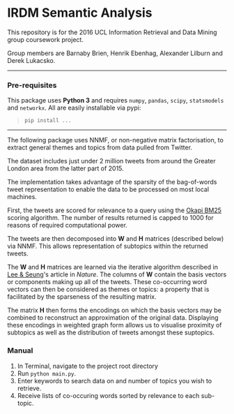 # IRDM Semantic Analysis

This repository is for the 2016 UCL Information Retrieval and Data Mining group coursework project.

Group members are Barnaby Brien, Henrik Ebenhag, Alexander Lilburn and Derek Lukacsko.

---

### Pre-requisites
This package uses **Python 3** and requires `numpy`, `pandas`, `scipy`, `statsmodels` and `networkx`. All are easily installable via pypi:  
>`pip install ...`

---

The following package uses NNMF, or non-negative matrix factorisation, 
to extract general themes and topics from data pulled from Twitter.

The dataset includes just under 2 million tweets from around the Greater London area
from the latter part of 2015.

The implementation takes advantage of the sparsity of the bag-of-words tweet representation
to enable the data to be processed on most local machines.

First, the tweets are scored for relevance to a query using the [Okapi BM25](https://en.wikipedia.org/wiki/Okapi_BM25) 
scoring algorithm. The number of results returned is capped to 1000 for reasons of required computational power.

The tweets are then decomposed into **W** and **H** matrices (described below) via NNMF. This allows representation of
subtopics within the returned tweets.

The **W** and **H** matrices are learned via the iterative algorithm described in 
[Lee & Seung](http://www.columbia.edu/~jwp2128/Teaching/W4721/papers/nmf_nature.pdf)'s
article in _Nature_. The columns of **W** contain the basis vectors or components making up all of the tweets.
These co-occurring word vectors can then be considered as themes or topics: a property that is facilitated
by the sparseness of the resulting matrix.

The matrix **H** then forms the encodings on which the basis vectors may be combined to reconstruct an
approximation of the original data. Displaying these encodings in weighted graph form allows us to visualise
proximity of subtopics as well as the distribution of tweets amongst these suptopics.

### Manual
1. In Terminal, navigate to the project root directory
2. Run `python main.py`.
3. Enter keywords to search data on and number of topics you wish to retrieve.
4. Receive lists of co-occuring words sorted by relevance to each sub-topic.
